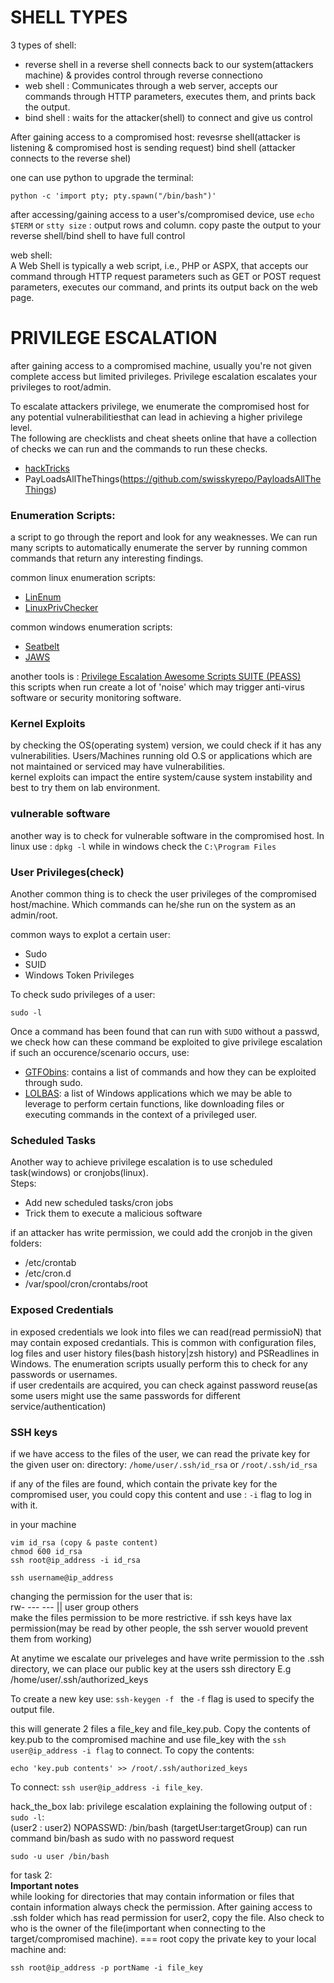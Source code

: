 # SHELL TYPES
3 types of shell:  
- reverse shell in a reverse shell connects back to our system(attackers machine) &  provides control through reverse connectiono
- web shell : Communicates through a web server, accepts our commands through HTTP parameters, executes them, and prints back the output.
- bind shell : waits for the attacker(shell) to connect and give us control

After gaining access to a compromised host:
revesrse shell(attacker is listening & compromised host is sending request)
bind shell (attacker connects to the reverse shel)

one can use python to upgrade the terminal:
```
python -c 'import pty; pty.spawn("/bin/bash")'
```

after accessing/gaining access to a user's/compromised device, use ``echo $TERM`` or ``stty size`` : output rows and column.
copy paste the output to your reverse shell/bind shell to have full control

web shell:  
 A Web Shell is typically a web script, i.e., PHP or ASPX, that accepts our command through HTTP request parameters such as GET or POST request parameters, executes our command, and prints its output back on the web page.
 
 
 

# PRIVILEGE ESCALATION
after gaining access to a compromised machine, usually you're not given complete access but limited privileges. Privilege escalation escalates your privileges to root/admin.

To escalate attackers privilege, we enumerate the compromised host for any potential vulnerabilitiesthat can lead in achieving a higher privilege level.  
The following are checklists and cheat sheets online that have a collection of checks we can run and the commands to run these checks.
- [hackTricks](https://book.hacktricks.xyz/)
- PayLoadsAllTheThings(https://github.com/swisskyrepo/PayloadsAllTheThings)

### **Enumeration Scripts:**
a script to go through the report and look for any weaknesses. We can run many scripts to automatically enumerate the server by running common commands that return any interesting findings. 


common linux enumeration scripts:
- [LinEnum](https://github.com/rebootuser/LinEnum.git)
- [LinuxPrivChecker](https://github.com/sleventyeleven/linuxprivchecker)

common windows enumeration scripts:
- [Seatbelt](https://github.com/GhostPack/Seatbelt)
- [JAWS](https://github.com/411Hall/JAWS)

another tools is : [ Privilege Escalation Awesome Scripts SUITE (PEASS)](https://github.com/carlospolop/privilege-escalation-awesome-scripts-suite)   
this scripts when run create a lot of 'noise' which may trigger anti-virus software or security monitoring software. 

### **Kernel Exploits**
by checking the OS(operating system) version, we could check if it has any vulnerabilities. Users/Machines running old O.S or applications which are not maintained or serviced may have vulnerabilities.   
kernel exploits can impact the entire system/cause system instability and best to try them on lab environment. 

### **vulnerable software**
another way is to check for vulnerable software in the compromised host. In linux use : ``dpkg -l`` while in windows check the ``C:\Program Files``


### **User Privileges(check)**
Another common thing is to check the user privileges of the compromised host/machine. Which commands can he/she run on the system as an admin/root. 

common ways to explot a certain user:
- Sudo
- SUID
- Windows Token Privileges

To check sudo privileges of a user:
```
sudo -l
```
Once a command has been found that can run with ``SUDO`` without a passwd, we check how can these command be exploited to give privilege escalation
if such an occurence/scenario occurs, use:  
- [GTFObins](https://gtfobins.github.io/): contains a list of commands and how they can be exploited through sudo.
- [LOLBAS](https://lolbas-project.github.io/#): a list of Windows applications which we may be able to leverage to perform certain functions, like downloading files or executing commands in the context of a privileged user.


### **Scheduled Tasks**
Another way to achieve privilege escalation is to use scheduled task(windows) or cronjobs(linux).   
Steps:  
- Add new scheduled tasks/cron jobs
- Trick them to execute a malicious software

if an attacker has write permission, we could add the cronjob in the given folders:
- /etc/crontab
- /etc/cron.d
- /var/spool/cron/crontabs/root

### **Exposed Credentials**
in exposed credentials we look into files we can read(read permissioN) that may contain exposed credantials. This is common with configuration files, log files and user history files(bash history|zsh history) and PSReadlines in Windows.
The enumeration scripts usually perform this to check for any passwords or usernames.   
if user credentails are acquired, you can check against password reuse(as some users might use the same passwords for different service/authentication)


### **SSH keys**

if we have access to the files of the user, we can read the private key for the given user on:
directory: ``/home/user/.ssh/id_rsa`` or ``/root/.ssh/id_rsa``

if any of the files are found, which contain the private key for the compromised user, you could copy this content and use : ``-i`` flag to log in with it.

in your machine
```
vim id_rsa (copy & paste content)
chmod 600 id_rsa 
ssh root@ip_address -i id_rsa
```

``ssh username@ip_address`` 

changing the permission for the user that is:   
rw- --- ---  || user group others   
make the files permission to be more restrictive. if ssh keys have lax permission(may be read by other people, the ssh server wouold prevent them from working)


At anytime we escalate our priveleges and have write permission to the .ssh directory, we can place our public key at the users ssh directory E.g /home/user/.ssh/authorized_keys

To create a new key use:
``ssh-keygen -f `` the ``-f`` flag is used to specify the output file.

this will generate 2 files a file_key and file_key.pub.
Copy the contents of key.pub to the compromised machine and use file_key with the ``ssh  user@ip_address -i flag`` to connect.
To copy the contents:   
``` reverse/compromised shell 
echo 'key.pub contents' >> /root/.ssh/authorized_keys
```
To connect: ``ssh user@ip_address -i file_key``.


hack_the_box lab: privilege escalation
explaining the following output of : 
``sudo -l``:   
(user2 : user2) NOPASSWD: /bin/bash
(targetUser:targetGroup) can run command bin/bash as sudo with no password request

```
sudo -u user /bin/bash
```


for task 2:   
**Important notes**  
while looking for directories that may contain information or files that contain information always check the permission.
After gaining access to .ssh folder which has read permission for user2, copy the file. Also check to who is the owner of the file(important when connecting to the target/compromised machine). === root 
copy the private key to your local machine and:
```
ssh root@ip_address -p portName -i file_key
```
